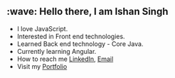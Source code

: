  <h2>:wave: Hello there, I am Ishan Singh  </h2>
<ul>
  <li>I love JavaScript.</li>
  <li>Interested in Front end technologies.
  <li>Learned Back end technology - Core Java.</li>
  <li>Currently learning Angular.</li>
  <li>How to reach me 
    <a href="https://www.linkedin.com/in/ishan-26-singh" target="_blank">LinkedIn</a>,
    <a href="mailto:ishansingh23111@gmail.com" target="_blank">Email</a>
  </li>
  <li>Visit my <a href="https://ishansingh26.github.io/Portfolio" target="_blank">Portfolio</a></li>

<!---
ishansingh26/ishansingh26 is a ✨ special ✨ repository because its `README.md` (this file) appears on your GitHub profile.
You can click the Preview link to take a look at your changes.
--->
